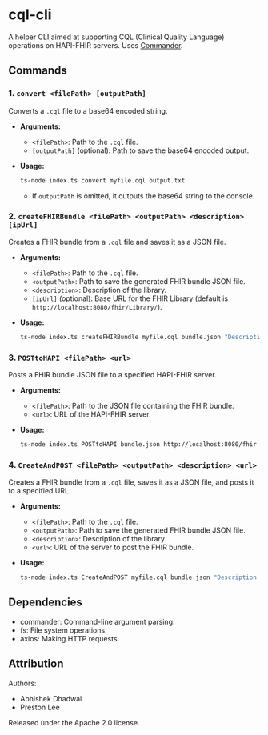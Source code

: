 # cql-cli
A helper CLI aimed at supporting CQL (Clinical Quality Language) operations on HAPI-FHIR servers. Uses [Commander](https://www.npmjs.com/package/commander).

## Commands

### 1. `convert <filePath> [outputPath]`
Converts a `.cql` file to a base64 encoded string.

- **Arguments:**
  - `<filePath>`: Path to the `.cql` file.
  - `[outputPath]` (optional): Path to save the base64 encoded output.
  
- **Usage:**
  ```bash
  ts-node index.ts convert myfile.cql output.txt
  ```
  - If `outputPath` is omitted, it outputs the base64 string to the console.

### 2. `createFHIRBundle <filePath> <outputPath> <description> [ipUrl]`
Creates a FHIR bundle from a `.cql` file and saves it as a JSON file.

- **Arguments:**
  - `<filePath>`: Path to the `.cql` file.
  - `<outputPath>`: Path to save the generated FHIR bundle JSON file.
  - `<description>`: Description of the library.
  - `[ipUrl]` (optional): Base URL for the FHIR Library (default is `http://localhost:8080/fhir/Library/`).
  
- **Usage:**
  ```bash
  ts-node index.ts createFHIRBundle myfile.cql bundle.json "Description of the CQL library"
  ```

### 3. `POSTtoHAPI <filePath> <url>`
Posts a FHIR bundle JSON file to a specified HAPI-FHIR server.

- **Arguments:**
  - `<filePath>`: Path to the JSON file containing the FHIR bundle.
  - `<url>`: URL of the HAPI-FHIR server.

- **Usage:**
  ```bash
  ts-node index.ts POSTtoHAPI bundle.json http://localhost:8080/fhir
  ```

### 4. `CreateAndPOST <filePath> <outputPath> <description> <url>`
Creates a FHIR bundle from a `.cql` file, saves it as a JSON file, and posts it to a specified URL.

- **Arguments:**
  - `<filePath>`: Path to the `.cql` file.
  - `<outputPath>`: Path to save the generated FHIR bundle JSON file.
  - `<description>`: Description of the library.
  - `<url>`: URL of the server to post the FHIR bundle.

- **Usage:**
  ```bash
  ts-node index.ts CreateAndPOST myfile.cql bundle.json "Description of the CQL library" http://localhost:8080/fhir
  ```

## Dependencies

 - commander: Command-line argument parsing.
 - fs: File system operations.
 - axios: Making HTTP requests.

## Attribution

Authors:

- Abhishek Dhadwal
- Preston Lee

Released under the Apache 2.0 license.
